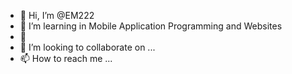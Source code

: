 - 👋 Hi, I’m @EM222
- 👀 I’m learning in Mobile Application Programming and Websites
- 🌱 
- 💞️ I’m looking to collaborate on ...
- 📫 How to reach me ...

<!---
EM222/EM222 is a ✨ special ✨ repository because its `README.md` (this file) appears on your GitHub profile.
You can click the Preview link to take a look at your changes.
--->
